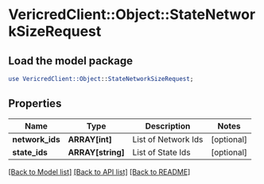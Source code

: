 # VericredClient::Object::StateNetworkSizeRequest

## Load the model package
```perl
use VericredClient::Object::StateNetworkSizeRequest;
```

## Properties
Name | Type | Description | Notes
------------ | ------------- | ------------- | -------------
**network_ids** | **ARRAY[int]** | List of Network Ids | [optional] 
**state_ids** | **ARRAY[string]** | List of State Ids | [optional] 

[[Back to Model list]](../README.md#documentation-for-models) [[Back to API list]](../README.md#documentation-for-api-endpoints) [[Back to README]](../README.md)


